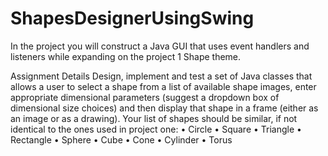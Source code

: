 # ShapesDesignerUsingSwing
In the project you will construct a Java GUI that uses event handlers and listeners while expanding on the project 1 Shape theme.

Assignment Details
Design, implement and test a set of Java classes that allows a user to select a shape from a list of 
available shape images, enter appropriate dimensional parameters (suggest a dropdown box of 
dimensional size choices) and then display that shape in a frame (either as an image or as a drawing). 
Your list of shapes should be similar, if not identical to the ones used in project one:
• Circle
• Square
• Triangle
• Rectangle
• Sphere
• Cube
• Cone
• Cylinder
• Torus

